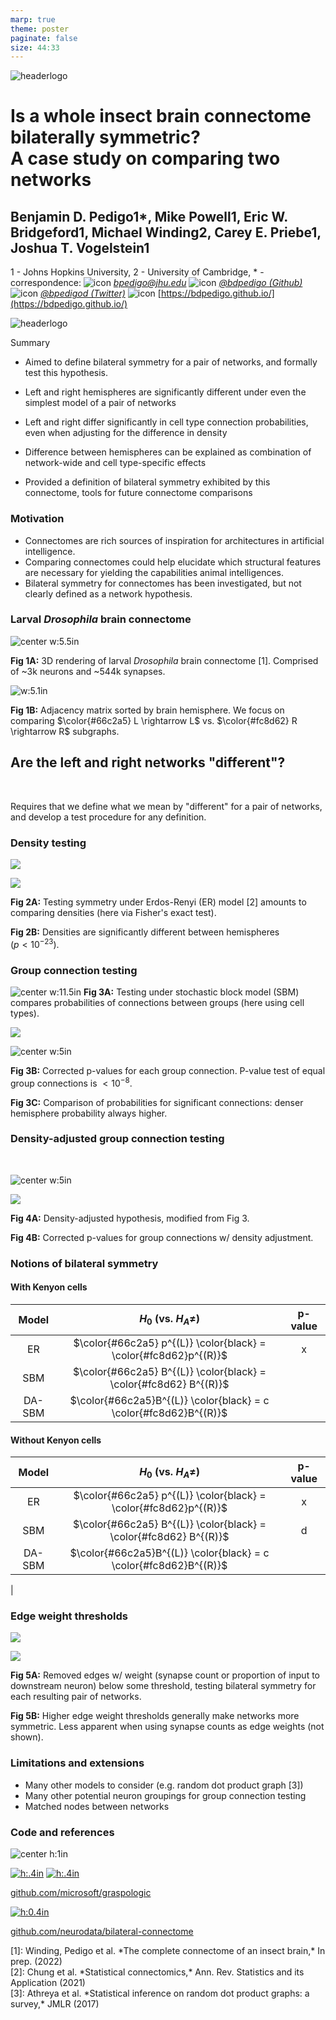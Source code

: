 ```yaml
---
marp: true
theme: poster
paginate: false
size: 44:33
---
```


<div class="header">
<div>

<!-- <div class=center_container> -->

![headerlogo](./images/../../../images/hopkins-logo.png)

<!-- <br>
<br>
<br>

### Summary -->

<!-- </div> -->

</div>
<div>

# Is a whole insect brain connectome bilaterally symmetric? <br> A case study on comparing two networks

## Benjamin D. Pedigo<span class=super>1*</span>, Mike Powell<span class=super>1</span>, Eric W. Bridgeford<span class=super>1</span>, Michael Winding<span class=super>2</span>, Carey E. Priebe<span class=super>1</span>, Joshua T. Vogelstein<span class=super>1</span>

<div class=underauthor> 

1 - Johns Hopkins University, 2 - University of Cambridge, $\ast$ - correspondence: ![icon](../../images/email.png) [_bpedigo@jhu.edu_](mailto:bpedigo@jhu.edu) ![icon](../../images/github.png) [_@bdpedigo (Github)_](https://github.com/bdpedigo) ![icon](../../images/twitter.png) [_@bpedigod (Twitter)_](https://twitter.com/bpedigod) ![icon](../../images/web.png) [https://bdpedigo.github.io/](https://bdpedigo.github.io/) 

</div>

</div>
<div>

![headerlogo](./images/../../../images/nd_logo.png)

<span style="text-align:center; margin:0; padding:0">

<!-- ### [neurodata.io](https://neurodata.io/) -->

</span>

</div>
</div>


<!-- # Towards statistical comparative connectomics:<br> A case study on the bilateral symmetry of an insect brain connectome -->


<span class='h3-noline'> Summary </span>

<div class='box'>
<div class="columns5">
<div>

<!-- #### Summary -->

- Aimed to define bilateral symmetry for a pair of networks, and formally test this hypothesis.

</div>
<div>

- Left and right hemispheres are significantly different under even the simplest model of a pair of networks

</div>
<div>

- Left and right differ significantly in cell type connection probabilities, even when adjusting for the difference in density

</div>
<div>

- Difference between hemispheres can be explained as combination of network-wide and cell type-specific effects

</div>
<div>

- Provided a definition of bilateral symmetry exhibited by this connectome, tools for future connectome comparisons

</div>
</div>
</div>

<div class="columns3">
<div>


### Motivation

- Connectomes are rich sources of inspiration for architectures in artificial intelligence.
- Comparing connectomes could help elucidate which structural features are necessary for yielding the capabilities animal intelligences.
- Bilateral symmetry for connectomes has been investigated, but not clearly defined as a network hypothesis.

<!-- - We explored statistically principled connectome comparison via a case study of a *Drosophila* larva connectome -->

### Larval *Drosophila* brain connectome

<!-- START subcolumns -->
<div class=columns2>
<div>

![center w:5.5in](./../../images/Figure1-brain-render.png)

**Fig 1A:** 3D rendering of larval *Drosophila* brain connectome [1]. Comprised of ~3k neurons and ~544k synapses.

</div>
<div>

![w:5.1in](./../../../results/figs/show_data/adjacencies.png)

**Fig 1B:** Adjacency matrix sorted by brain hemisphere. We focus on comparing $\color{#66c2a5} L \rightarrow L$ vs. $\color{#fc8d62} R \rightarrow R$ subgraphs.

</div>
</div>

<!-- - Connectome of a larval *Drosophila* [1] has xxx neurons and xxx synapses -->

<!-- END subcolumns -->

<!-- ![center](../../../results/figs/show_data/adj_and_layout.png) -->

## Are the <span style="color:var(--left)"> left </span> and <span style="color:var(--right)"> right </span> networks "different"?
<br>

<!-- - Two sample testing problem! But for networks -->
Requires that we define what we mean by "different" for a pair of networks, and develop a test procedure for any definition.

### Density testing

<div class=columns2>
<div>

![](../../../results/figs/er_unmatched_test/er_methods.svg)

</div>
<div>

![](../../../results/figs/er_unmatched_test/er_density.svg)

</div>
</div>

<div class=columns2>
<div>


**Fig 2A:** Testing symmetry under Erdos-Renyi (ER) model [2] amounts to comparing densities (here via Fisher's exact test).

</div>
<div>

**Fig 2B:** Densities are significantly different between hemispheres <br> ($p<10^{-23}$).

</div>
</div>

</div>
<div>


### Group connection testing 

<!-- #### A -->
![center w:11.5in](./../../../results/figs/sbm_unmatched_test/sbm_methods_explain.svg)
**Fig 3A:** Testing under stochastic block model (SBM) compares probabilities of connections between groups (here using cell types).

<!-- START subcolumns -->
<div class=columns2>
<div>

![](../../../results/figs/sbm_unmatched_test/sbm_uncorrected_pvalues.svg)

</div>
<div>

![center w:5in](../../../results/figs/sbm_unmatched_test/significant_p_comparison.svg)

</div>
</div>

<div class=columns2>
<div>

**Fig 3B:** Corrected p-values for each group connection. P-value test of equal group connections is $<10^{-8}$.

<!-- 5 connections are $<0.05$, shown with "X"s. -->

</div>
<div>

**Fig 3C:** Comparison of probabilities for significant connections: denser hemisphere probability always higher.
<!-- Probability is always higher on right side. -->

</div>
</div>

### Density-adjusted group connection testing

<!-- ![](./../../../results/figs/adjusted_sbm_unmatched_test/adjusted_methods_explain.svg)

![](./../../../results/figs/adjusted_sbm_unmatched_test/sbm_pvalues.svg) -->

<!-- ![center w:14in](./../../../results/figs/adjusted_sbm_unmatched_test/adjusted_sbm_composite.svg) -->
<div class=columns2>
<div>

<br>

![center w:5in](./../../../results/figs/adjusted_sbm_unmatched_test/adjusted_methods_explain.svg)

</div>
<div>

![](./../../../results/figs/adjusted_sbm_unmatched_test/sbm_pvalues.svg)

</div>
</div>

<div class=columns2>
<div>

**Fig 4A:** Density-adjusted hypothesis, modified from Fig 3. 

</div>
<div>

**Fig 4B:** Corrected p-values for group connections w/ density adjustment. 

</div>
</div>


</div>
<div>


<!-- ### Removing Kenyon cells -->

<!-- - Density test: $p < 10^{-26}$
- Group connection test: $p < 10^{-2}$
- Density-adjusted group connection test: $p \approx 0.5$ -->

<!-- ### Removing Kenyon cells
Reran all tests after removing the asymmetric cell type (see below) -->

### Notions of bilateral symmetry

<!-- <style scoped>
table {
    font-size: 0.3in;
    /* text-align: center; */
    /* margin-bottom: 50px; */
}
</style> -->

<div class="columns2">
<div>

#### With Kenyon cells
| Model  |                       $H_0$ (vs. $H_A \neq$)                       | p-value |
| :----: | :----------------------------------------------------------------: | :-----: |
|   ER   |  $\color{#66c2a5} p^{(L)} \color{black} = \color{#fc8d62}p^{(R)}$  |    x    |
|  SBM   | $\color{#66c2a5} B^{(L)} \color{black} = \color{#fc8d62} B^{(R)}$  |         |
| DA-SBM | $\color{#66c2a5}B^{(L)} \color{black}  = c \color{#fc8d62}B^{(R)}$ |         |


</div>
<div>

#### Without Kenyon cells
| Model  |                       $H_0$ (vs. $H_A \neq$)                       | p-value |
| :----: | :----------------------------------------------------------------: | :-----: |
|   ER   |  $\color{#66c2a5} p^{(L)} \color{black} = \color{#fc8d62}p^{(R)}$  |    x    |
|  SBM   | $\color{#66c2a5} B^{(L)} \color{black} = \color{#fc8d62} B^{(R)}$  |    d    |
| DA-SBM | $\color{#66c2a5}B^{(L)} \color{black}  = c \color{#fc8d62}B^{(R)}$ |         |

</div>
</div>



<!-- 
| <!-- | <!--                                                               |                          Model                          | $H_0$ (vs. $H_A \neq$) | KCs                                           | p-value | Interpretation |
| ---- | ------------------------------------------------------------------ | :-----------------------------------------------------: | :--------------------: | --------------------------------------------- |
| ER   | $\color{#66c2a5} p^{(L)} \color{black} = \color{#fc8d62}p^{(R)}$   | <span style='font-size:0.3in;line-spacing:0'> + </span> |      $<10^{-23}$       | Reject equal densities                        |
| SBM  | $\color{#66c2a5} B^{(L)} \color{black} = \color{#fc8d62} B^{(R)}$  | <span style='font-size:0.3in;line-spacing:0'> + </span> |      $< 10^{-7}$       | Reject equal group connection probabilities   |
| aSBM | $\color{#66c2a5}B^{(L)} \color{black}  = c \color{#fc8d62}B^{(R)}$ | <span style='font-size:0.3in;line-spacing:0'> + </span> |    $\approx 0.002$     | Reject above even w/ density adjustment       |
| ER   | $\color{#66c2a5} p^{(L)} \color{black} = \color{#fc8d62}p^{(R)}$   | <span style='font-size:0.3in;line-spacing:0'> - </span> |      $<10^{-26}$       | Reject equal densities                        |
| SBM  | $\color{#66c2a5} B^{(L)} \color{black} = \color{#fc8d62} B^{(R)}$  | <span style='font-size:0.3in;line-spacing:0'> - </span> |    $\approx 0.003$     | Reject equal group connection probabilities   |
| aSBM | $\color{#66c2a5}B^{(L)} \color{black}  = c \color{#fc8d62}B^{(R)}$ | <span style='font-size:0.3in;line-spacing:0'> - </span> |     $\approx 0.43$     | Fail to reject above after density adjustment | -->     |
<!-- START subcolumns -->
<!-- <div class=columns2-br>
<div>

![](../../../results/figs/kc_minus/kc_minus_methods.svg)

</div>
<div>


</div>
</div> -->
<!-- END subcolumns -->

### Edge weight thresholds

<!-- ![](../../../results/figs/thresholding_tests/edge_weight_dist_input_proportion.png) -->

<div class="columns2">
<div>

![](./results/thresholding_tests/../../../../../results/figs/thresholding_tests/thresholding_methods.svg)

</div>
<div>

![](../../../results/figs/thresholding_tests/input_threshold_pvalues_p_removed_legend.svg)

</div>
</div>

<div class="columns2">
<div>

**Fig 5A:** Removed edges w/ weight (synapse count or proportion of input to downstream neuron) below some threshold, testing bilateral symmetry for each resulting pair of networks. 

</div>
<div>

**Fig 5B:** Higher edge weight thresholds generally make networks more symmetric. Less apparent when using synapse counts as edge weights (not shown). 

</div>
</div>

### Limitations and extensions
- Many other models to consider (e.g. random dot product graph [3])
- Many other potential neuron groupings for group connection testing
- Matched nodes between networks

### Code and references

<div class="columns2-np">
<div>

<div class="columns2-np">
<div>

![center h:1in](./../../images/graspologic_svg.svg)

</div>
<div>

[![h:.4in](https://pepy.tech/badge/graspologic)](https://pepy.tech/project/graspologic) 
[![h:.4in](https://img.shields.io/github/stars/microsoft/graspologic?style=social)](https://github.com/microsoft/graspologic)

</div>
</div>

[github.com/microsoft/graspologic](https://github.com/microsoft/graspologic)


</div>
<div>

[![h:0.4in](https://jupyterbook.org/badge.svg)](http://docs.neurodata.io/bilateral-connectome/)

[github.com/neurodata/bilateral-connectome](https://github.com/neurodata/bilateral-connectome) 


</div>
</div>

<footer>
[1]: Winding, Pedigo et al. *The complete connectome of an insect brain,* In prep. (2022)
<br>
[2]: Chung et al. *Statistical connectomics,* Ann. Rev. Statistics and its Application (2021)
<br>
[3]: Athreya et al. *Statistical inference on random dot product graphs: a survey,* JMLR (2017)
</footer>

</div>
</div>

